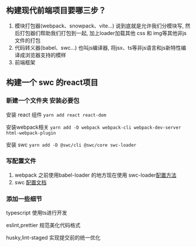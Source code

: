 ## 构建现代前端项目要哪三步？
1. 模块打包器(webpack、snowpack、vite...) 说到底就是允许我们分模块写, 然后打包器们帮助我们打包到一起, 加上loader加载其他 css 和 img等其他非js文件的打包
2. 代码转义器(babel、swc...)  也叫js编译器, 将jsx、ts等非js语言和js新特性编译成浏览器支持的模样
3. 前端框架

## 构建一个 swc 的react项目

### 新建一个文件夹 安装必要包

安装 react 组件
`yarn add react react-dom`

安装webpack相关
`yarn add -D webpack webpack-cli webpack-dev-server html-webpack-plugin`

安装 swc
`yarn add -D @swc/cli @swc/core swc-loader`

### 写配置文件

1. webpack
之前使用babel-loader 的地方现在使用 swc-loader[配置方法](https://swc.rs/docs/usage/swc-loader)
2. swc
[配置文档](https://swc.rs/docs/configuration/compilation)

### 添加一些细节

typescript 使用ts进行开发

eslint,prettier 规范美化代码格式

husky,lint-staged 实现提交前的统一优化

